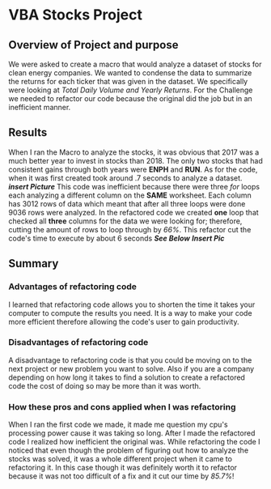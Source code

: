# VBA Stocks Project

## Overview of Project and purpose

We were asked to create a macro that would analyze a dataset of stocks for clean energy companies. We wanted to condense the data to summarize the returns for each ticker that was given in the dataset. We specifically were looking at *Total Daily Volume and Yearly Returns*. For the Challenge we needed to refactor our code because the original did the job but in an inefficient manner.

## Results

When I ran the Macro to analyze the stocks, it was obvious that 2017 was a much better year to invest in stocks than 2018. The only two stocks that had consistent gains through both years were **ENPH** and **RUN**. As for the code, when it was first created took around .7 seconds to analyze a dataset. ***insert Picture*** This code was inefficient because there were three *for* loops each analyzing a different column on the **SAME** worksheet. Each column has 3012 rows of data which meant that after all three loops were done 9036 rows were analyzed. In the refactored code we created **one** loop that checked all **three** columns for the data we were looking for; therefore, cutting the amount of rows to loop through by *66%*. This refactor cut the code's time to execute by about 6 seconds ***See Below*** ***Insert Pic***

## Summary

### Advantages of refactoring code

I learned that refactoring code allows you to shorten the time it takes your computer to compute the results you need. It is a way to make your code more efficient therefore allowing the code's user to gain productivity.

### Disadvantages of refactoring code

A disadvantage to refactoring code is that you could be moving on to the next project or new problem you want to solve. Also if you are a company depending on how long it takes to find a solution to create a refactored code the cost of doing so may be more than it was worth.

### How these pros and cons applied when I was refactoring

When I ran the first code we made, it made me question my cpu's processing power cause it was taking so long. After I made the refactored code I realized how inefficient the original was. While refactoring the code I noticed that even though the problem of figuring out how to analyze the stocks was solved, it was a whole different project when it came to refactoring it. In this case though it was definitely worth it to refactor because it was not too difficult of a fix and it cut our time by *85.7%*!
